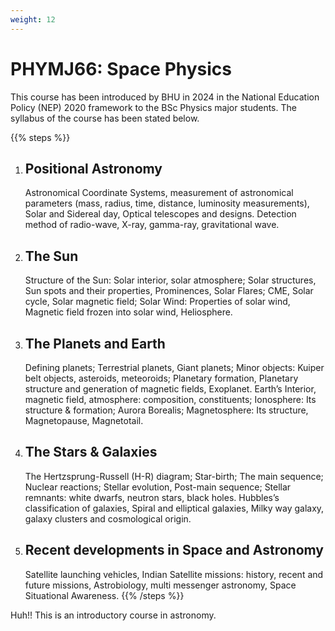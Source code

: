 ```yaml
---
weight: 12
---
```


# PHYMJ66: Space Physics

This course has been introduced by BHU in 2024 in the National Education Policy (NEP) 2020 framework to the BSc Physics major students. The syllabus of the course has been stated below.

{{% steps %}}
1. ## Positional Astronomy
   Astronomical Coordinate Systems, measurement of astronomical parameters (mass, radius, time, distance, luminosity measurements), Solar and Sidereal day, Optical telescopes and designs. Detection method of radio-wave, X-ray, gamma-ray, gravitational wave.

2. ## The Sun
   Structure of the Sun: Solar interior, solar atmosphere; Solar structures, Sun spots and their properties, Prominences, Solar Flares; CME, Solar cycle, Solar magnetic field; Solar Wind: Properties of solar wind, Magnetic field frozen into solar wind, Heliosphere.

3. ## The Planets and Earth
   Defining planets; Terrestrial planets, Giant planets; Minor objects: Kuiper belt objects, asteroids, meteoroids; Planetary formation, Planetary structure and generation of magnetic fields, Exoplanet. Earth’s Interior, magnetic field, atmosphere: composition, constituents; Ionosphere: Its structure & formation; Aurora Borealis; Magnetosphere: Its structure, Magnetopause, Magnetotail.

4. ## The Stars & Galaxies
   The Hertzsprung-Russell (H-R) diagram; Star-birth; The main sequence; Nuclear reactions; Stellar evolution, Post-main sequence; Stellar remnants: white dwarfs, neutron stars, black holes. Hubbles’s classification of galaxies, Spiral and elliptical galaxies, Milky way galaxy, galaxy clusters and cosmological origin.
   
5. ## Recent developments in Space and Astronomy
   Satellite launching vehicles, Indian Satellite missions: history, recent and future missions, Astrobiology, multi messenger astronomy, Space Situational Awareness.
{{% /steps %}}

Huh!! This is an introductory course in astronomy.


